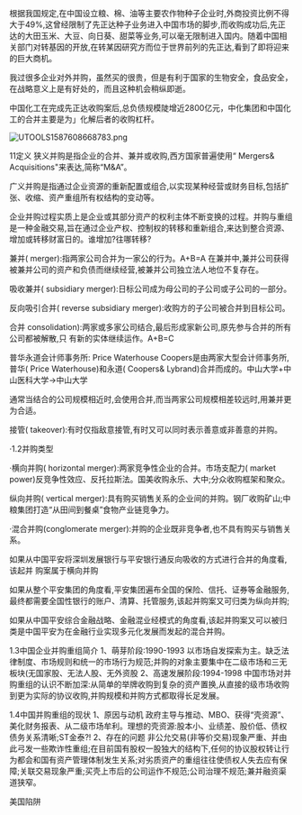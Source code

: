 





根据我国规定,在中国设立粮、棉、油等主要农作物种子企业时,外商投资比例不得大于49%,这曾经限制了先正达种子业务进入中国市场的脚步,而收购成功后,先正达的大田玉米、大豆、向日葵、甜菜等业务,可以毫无限制进入国内。随着中国相关部门对转基因的开放,在转某因研究方而位于世界前列的先正达,看到了即将迎来的巨大商机。





我过很多企业对外并购，虽然买的很贵，但是有利于国家的生物安全，食品安全，在战略意义上是有好处的，而且这种机会稍纵即逝。



中国化工在完成先正达收购案后,总负债规模陡增近2800亿元，中化集团和中国化工的合并主要是为」化解后者的收购杠杆。



![UTOOLS1587608668783.png](https://mypictuchuang.oss-cn-shenzhen.aliyuncs.com/UTOOLS1587608668783.png)





11定义
狭义并购是指企业的合并、兼并或收购,西方国家普遍使用“ Mergers& Acquisitions"来表达,简称“M&A”。

广义并购是指通过企业资源的重新配置或组合,以实现某种经营或财务目标,包括扩张、收缩、资产重组所有权结构的变动等。

企业并购过程实质上是企业或其部分资产的权利主体不断变换的过程。并购与重组是一种金融交易,旨在通过企业产权、控制权的转移和重新组合,来达到整合资源、增加或转移财富日的。谁增加?往哪转移?





兼并( merger):指两家公司合并为一家公的行为。A+B=A
在兼并中,兼并公司获得被兼并公司的资产和负债而继续经营,被兼并公司独立法人地位不复存在。

吸收兼并( subsidiary merger):日标公司成为母公司的子公司或子公司的一部分。

反向吸引合并( reverse subsidiary merger):收购方的子公司被合并到目标公司。



合并 consolidation):两家或多家公司结合,最后形成家新公司,原先参与合并的所有公司都被解散,只
有新的实体继续运作。A+B=C

普华永道会计师事务所: Price Waterhouse Coopers是由两家大型会计师事务所,普华( Price
Waterhouse)和永道( Coopers& Lybrand)合并而成的。中山大学+中山医科大学→中山大学

通常当结合的公司规模相近时,会使用合并,而当两家公司规模相差较远时,用兼并更为合适。



接管( takeover):有时仅指敌意接管,有时又可以同时表示善意或非善意的并购。





·1.2并购类型

·横向并购( horizontal merger):两家竞争性企业的合并。市场支配力( market power)反竞争性效应、反托拉斯法。国美收购永乐、大中;分众收购框架和聚众。

纵向并购( vertical merger):具有购买销售关系的企业间的并购。钢厂收购矿山;中粮集团打造“从田间到餐桌”食物产业链竞争力。

·混合并购(conglomerate merger):并购的企业既非竞争者,也不具有购买与销售关系。





如果从中国平安将深圳发展银行与平安银行通反向吸收的方式进行合并的角度看,该起并
购案属于横向并购

如果从整个平安集团的角度看,平安集团遍布全国的保险、信托、证券等金融服务,最终都需要全国性银行的账户、清算、托管服务,该起并购案又可归类为纵向并购;

如果从中国平安综合金融战略、金融混业经模式的角度看,该起并购案又可以被归类是中国平安为在金融行业实现多元化发展而发起的混合并购。





1.3中国企业并购重组简介
1、萌芽阶段:1990-1993
以市场自发探索为主。缺乏法律制度、市场规则和统一的市场行为规范;并购的对象主要集中在二级市场和三无板块(无国家股、无法人股、无外资股
2、高速发展阶段:1994-1998
中国市场对并购重组的认识不断加深:从简单的举牌收购到复杂的资产置换,从直接的级市场收购到更为实际的协议收购,并购规模和并购方式都取得长足发展。



1.4中国并购重组的现状
1、原因与动机
政府主导与推动、MBO、获得“壳资源”、美化财务报表、从二级市场牟利。理想的壳资源:股本小、业绩差、股价低、债权债务关系清晰;ST金泰?!
2、存在的问题
非公允交易(非等价交易)现象严重、并由此弓发一些欺诈性重组;在目前国有股权一股独大的结构下,任何的协议股权转让行为都会和国有资产管理体制发生关系;对劣质资产的重组往往使债权人失去应有保障;关联交易现象严重;买壳上市后的公司运作不规范;公司治理不规范;兼并融资渠道狭窄。





美国陷阱